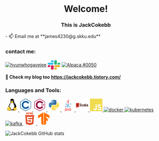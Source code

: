 <h1 align="center"> Welcome! </h1>
<h3 align="center"> This is JackCokebb </h3>
- 📫 Email me at **james4230@g.skku.edu**

<h3 align="left">contact me:</h3>
<p align="left">
  <a href="https://instagram.com/hyunwhogavejee" target="blank"><img align="center" src="https://raw.githubusercontent.com/rahuldkjain/github-profile-readme-generator/master/src/images/icons/Social/instagram.svg" alt="hyunwhogavejee" height="30" width="40" /></a>
  <a href="https://JackCokebb.slack.com/team/U02SV76DGLU" target="blank"><img align="center" src="https://raw.githubusercontent.com/devicons/devicon/master/icons/slack/slack-original.svg" alt="Slack" height="30" width="40" /></a>
  <a href="https://discord.gg/Alpaca#0050" target="blank"><img align="center" src="https://raw.githubusercontent.com/rahuldkjain/github-profile-readme-generator/master/src/images/icons/Social/discord.svg" alt="Alpaca #0050" height="30" width="40" /></a>
</p>

**📕 Check my blog too https://jackcokebb.tistory.com/**


<h3 align="left">Languages and Tools:</h3>
<p align="left">
  <a href="https://www.linux.org/" target="_blank"> <img src="https://raw.githubusercontent.com/devicons/devicon/master/icons/linux/linux-original.svg" alt="Linux" width="40" height="40"/> </a>
  <a href="https://en.cppreference.com/w/c/language" target="_blank"> <img src="https://raw.githubusercontent.com/devicons/devicon/master/icons/c/c-line.svg" alt="c language" width="40" height="40"/> </a>
  <a href="https://en.cppreference.com/w/" target="_blank"> <img src="https://raw.githubusercontent.com/devicons/devicon/master/icons/cplusplus/cplusplus-line.svg" alt="c++ language" width="40" height="40"/> </a>
  <a href="https://www.python.org" target="_blank"> <img src="https://raw.githubusercontent.com/devicons/devicon/master/icons/python/python-original.svg" alt="python" width="40" height="40"/> </a>
  <a href="https://www.java.com" target="_blank"> <img src="https://raw.githubusercontent.com/devicons/devicon/master/icons/java/java-original-wordmark.svg" alt="java" width="40" height="40"/> </a>
  <a href="https://www.scala-lang.org/" target="_blank"> <img src="https://raw.githubusercontent.com/devicons/devicon/master/icons/scala/scala-original-wordmark.svg" alt="scala language" width="40" height="40"/> </a>
  <a href="https://developer.mozilla.org/en-US/docs/Web/JavaScript" target="_blank"> <img src="https://raw.githubusercontent.com/devicons/devicon/master/icons/javascript/javascript-plain.svg" alt="javascript" width="40" height="40"/> </a>
    <!-- <a href="https://www.w3schools.com/css/" target="_blank"> <img src="https://raw.githubusercontent.com/devicons/devicon/master/icons/css3/css3-original-wordmark.svg" alt="css3" width="40" height="40"/> </a>-->
    <!-- <a href="https://developer.mozilla.org/en-US/docs/Web/JavaScript" target="_blank"> <img src="https://raw.githubusercontent.com/devicons/devicon/master/icons/javascript/javascript-original.svg" alt="javascript" width="40" height="40"/> </a>-->
  <a href="https://www.docker.com/" target="_blank"> <img src="https://raw.githubusercontent.com/rahuldkjain/github-profile-readme-generator/master/src/images/icons/Devops/docker.svg" alt="docker" width="40" height="40"/> </a>
  <a href="https://kubernetes.io/" target="_blank"> <img src="https://raw.githubusercontent.com/rahuldkjain/github-profile-readme-generator/master/src/images/icons/Devops/kubernetes.svg" alt="kubernetes" width="40" height="40"/> </a>
  <a href="https://kafka.apache.org/" target="_blank"> <img src="https://www.vectorlogo.zone/logos/apache_kafka/apache_kafka-ar21.svg" alt="kafka" width="40" height="40"/> </a>
  <a href="https://developer.mozilla.org/ko/docs/Web/HTML" target="_blank"> <img src="https://raw.githubusercontent.com/devicons/devicon/master/icons/html5/html5-plain-wordmark.svg" alt="HTML5" width="40" height="40"/> </a>
  <a href="https://www.tensorflow.org/" target="_blank"> <img src="https://raw.githubusercontent.com/devicons/devicon/master/icons/tensorflow/tensorflow-original.svg" alt="tensorflow" width="40" height="40"/> </a>



![JackCokebb GitHub stats](https://github-readme-stats.vercel.app/api?username=JackCokebb&show_icons=true&theme=swift)


